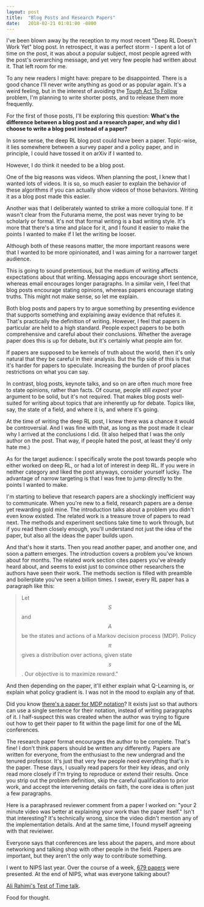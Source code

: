 ```yaml
---
layout: post
title:  "Blog Posts and Research Papers"
date:   2018-02-21 01:01:00 -0800
---
```


I've been blown away by the reception to my most recent "Deep RL Doesn't
Work Yet" blog post. In retrospect, it was a perfect storm - I spent a lot of
time on the post, it was about a popular subject, most people agreed with
the post's overarching message, and yet very few people had written about it.
That left room for me.

To any new readers I might have: prepare to be disappointed. There is a good
chance I'll never write anything as good or as popular again. It's a weird
feeling, but in the interest of avoiding the [Tough Act To Follow](http://tvtropes.org/pmwiki/pmwiki.php/Main/ToughActToFollow)
problem, I'm planning to write shorter posts, and to release them more
frequently.

For the first of those posts, I'll be exploring this question: **What's the
difference between a blog post and a research paper, and why did I choose to
write a blog post instead of a paper?**

In some sense, the deep RL blog post could have been a paper. Topic-wise, it
lies somewhere between a survey paper and a policy paper, and in principle,
I could have tossed it on arXiv if I wanted to.

However, I do think it needed to be a blog post.

One of the big reasons was videos.
When planning the post, I knew that I wanted lots of videos.
It is so, so much easier to explain the behavior of these algorithms
if you can actually show videos of those behaviors. Writing it as a blog
post made this easier.

Another was that I deliberately wanted to strike a more colloquial tone. If
it wasn't clear from the Futurama meme, the post was never trying to be
scholarly or formal. It's not that formal writing is a bad writing style.
It's more that there's a time and place for it, and I found it easier to make
the points I wanted to make if I let the writing be looser.

Although both of these reasons matter, the more important reasons were that
I wanted to be more opinionated, and I was aiming for a narrower target
audience.

This is going to sound pretentious, but the medium of writing
affects expectations about that writing. Messaging apps encourage short
sentence, whereas email encourages longer paragraphs. In a similar vein, I feel
that blog posts encourage stating opinions, whereas papers encourage stating
truths. This might not make sense, so let me explain.

Both blog posts
and papers try to argue something by presenting evidence that supports something
and explaining away evidence that refutes it. That's practically the definition
of writing. However, I feel that papers in particular are held to a high
standard. People expect papers to be both comprehensive and careful about their
conclusions. Whether the average paper does this is
up for debate, but it's certainly what people aim for.

If papers are supposed to be kernels of truth about the world, then it's only
natural that they be careful in their analysis. But the flip side of this is that
it's harder for papers to speculate. Increasing the burden of proof
places restrictions on what you can say.

In contrast, blog posts, keynote talks, and so on are often much more free to
state opinions, rather than facts. Of course, people still *expect* your argument
to be solid, but it's not required.
That makes blog posts well-suited for writing about topics
that are inherently up for debate. Topics like, say, the state of a field, and
where it is, and where it's going.

At the time of writing the deep RL post, I knew there was a chance it would be
controversial. And I was fine with that, as long as the post made it clear why
I arrived at the conclusions I did. (It also helped that I was the only author
on the post. That way, if people hated the post, at least they'd only hate me.)

As for the target audience: I specifically wrote the post towards people who
either worked on deep RL, or had a lot of interest in deep RL. If you were in
neither category and liked the post anyways, consider yourself lucky.
The advantage of narrow targeting is that I was free to jump directly to the
points I wanted to make.

I'm starting to believe that research papers are a shockingly inefficient
way to communicate.
When you're new to a field, research papers are a dense yet rewarding gold mine.
The introduction talks about a problem you didn't even know existed. The
related work is a treasure trove of papers to read next. The methods
and experiment sections take time to work through, but if you read them closely
enough, you'll understand not just the idea of the paper, but also all the ideas
the paper builds upon.

And that's how it starts. Then you read another paper, and another one, and soon
a pattern emerges.
The introduction covers a problem you've known about for months.
The related work section cites papers you've already heard about,
and seems to exist just to convince other researchers the authors have seen
their work. The methods section is filled with preamble and
boilerplate you've seen a billion times. I swear, every RL paper has a paragraph
like this:

> Let $$S$$ and $$A$$ be the states and actions of a Markov decision
process (MDP). Policy $$\pi$$ gives a distribution over actions, given state
$$s$$. Our objective is to maximize reward."

And then depending on the paper,
it'll either explain what Q-Learning is, or explain what policy gradient is.
I was not in the mood to explain any of that.

Did you know [there's a paper for MDP notation](https://arxiv.org/abs/1512.09075)?
It exists just so that authors can use a single sentence for their notation,
instead of writing paragraphs of it. I half-suspect this was created when the
author was trying to figure out how to get their paper to fit within the page
limit for one of the ML conferences.

The research paper format encourages the author to be complete. That's fine! I
don't think papers should be written any differently. Papers are written
for everyone, from the enthusiast to the new undergrad and the tenured
professor. It's just that very few people need everything that's in the paper.
These days, I usually read papers for their key ideas, and only read more
closely if I'm trying to reproduce or extend their results.
Once you strip out the problem definition, skip the careful qualification to prior
work, and accept the intervening details on faith, the core idea is often just
a few paragraphs.

Here is a paraphrased reviewer comment from a paper I worked on: "your 2 minute
video was better at explaining your work than the paper itself."
Isn't that interesting? It's technically wrong, since the video didn't mention
any of the implementation details. And at the same time, I found myself
agreeing with that revieiwer.

Everyone says that conferences are less about the papers, and more about networking
and talking shop with other people in the field. Papers are important, but they
aren't the only way to contribute something.

I went to NIPS last year. Over the course of a week, [679 papers](https://unsupervisedmethods.com/nips-accepted-papers-stats-26f124843aa0)
were presented. At the end of NIPS, what was everyone talking about?

[Ali Rahimi's Test of Time talk](http://www.argmin.net/2017/12/05/kitchen-sinks/).

Food for thought.
